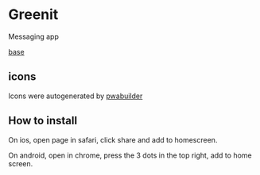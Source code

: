 # Greenit

Messaging app

[base](https://github.com/lucasammer/PWA-sample)

## icons

Icons were autogenerated by [pwabuilder](https://www.pwabuilder.com/imageGenerator)

## How to install

On ios, open page in safari, click share and add to homescreen.

On android, open in chrome, press the 3 dots in the top right, add to home screen.
